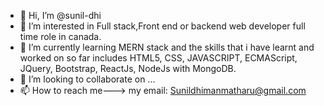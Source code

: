 - 👋 Hi, I’m @sunil-dhi
- 👀 I’m interested in Full stack,Front end or backend web developer full time role in canada.
- 🌱 I’m currently learning MERN stack and the skills that i have learnt and worked on so far includes HTML5, CSS, JAVASCRIPT, ECMAScript, JQuery, Bootstrap, ReactJs, NodeJs  with MongoDB.
- 💞️ I’m looking to collaborate on ...
- 📫 How to reach me---> my email: Sunildhimanmatharu@gmail.com

<!---
sunil-dhi/sunil-dhi is a ✨ special ✨ repository because its `README.md` (this file) appears on your GitHub profile.
You can click the Preview link to take a look at your changes.
--->
